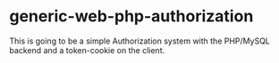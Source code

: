 # generic-web-php-authorization
This is going to be a simple Authorization system with the PHP/MySQL backend and a token-cookie on the client.

